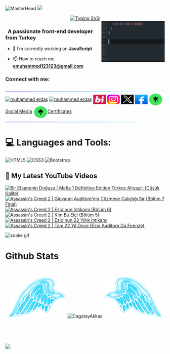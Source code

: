 ![MasterHead](https://github.com/muhammed123588/Muhammed123588/blob/main/Paragraf%20metniniz%20(1).gif?raw=true)
![](https://komarev.com/ghpvc/?username=muhammed123588&color=blue)
<div align="center">
 <a href="https://github.com/muhammed123588">
  <img src="https://readme-typing-svg.demolab.com?font=Fira+Code&size=28&duration=3000&pause=500&center=true&vCenter=true&width=435&lines=%e2%9c%a8+Muhammed+Erdaş+%e2%9c%a8;%f0%9f%93%9a+Frontend+Developer+%f0%9f%92%bb;Welcome+To+My+Profile+%f0%9f%91%80" alt="Typing SVG" />
 </a>
</div>

<img src="https://github.com/muhammed123588/Muhammed123588/blob/main/img/featurette-bigger.gif?raw=true" alt="Coding" width=200 height=130 align="right">


<h3 align="left">&nbsp; A passionate front-end developer from Turkey</h3>

- 🔭 I’m currently working on **JavaScript**

- 📫 How to reach me **emuhammed123123@gmail.com**


<h3 align="left">Connect with me:</h3>
<p align="left">
  <a href="https://github.com/404"><img src="https://github.com/muhammed123588/Muhammed123588/blob/main/img/aaa115834477-dbab4500-a447-11eb-908a-139a6edaec5c.gif?raw=true"></a>
<a href="https://www.linkedin.com/in/muhammed-erda%C5%9F-9b329a297/" target="_blank"><img align="center"src="https://raw.githubusercontent.com/rahuldkjain/github-profile-readme-generator/master/src/images/icons/Social/linked-in-alt.svg" alt="muhammed erdaş" height="30" width="40" /></a>
<a href="https://youtube.com/@gameacumen/?sub_confirmation=1" target="_blank"><img align="center" src="https://raw.githubusercontent.com/rahuldkjain/github-profile-readme-generator/master/src/images/icons/Social/youtube.svg" alt="muhammed erdaş" height="30" width="40" /></a>
<a href="https://bionluk.com/bimami1234" target="_blank"><img align="center" src="https://raw.githubusercontent.com/muhammed123588/Muhammed123588/16682b4b7736e1525508d649b9df5aa43d3c2774/img/indir%20(1).svg" alt="muhammed erdaş" height="30" width="40" /></a>
 <a href="https://www.instagram.com/muhammederdass/" target="_blank"><img align="center" src="https://raw.githubusercontent.com/muhammed123588/Muhammed123588/26e7441666f6aced512752239a545b22ea117fba/img/agram-logo-2022-svg-removebg-preview.svg" alt="muhammed erdaş" height="30" width="40" /></a>
<a href="https://twitter.com/MuhammedErdass" target="_blank"><img align="center" src="https://raw.githubusercontent.com/muhammed123588/Muhammed123588/3652a6a1acfe0645bb3fdb73bfaa27264d7b6dc3/img/ads196177z-tasar196177m.svg" alt="muhammed erdaş" height="30" width="40" /></a>
<a href="https://www.facebook.com/gameacumenn?locale=tr_TR" target="_blank"><img align="center" src="https://raw.githubusercontent.com/muhammed123588/Muhammed123588/45b4c61dc1367b5c6307b830b8a95f2702bcd791/img/b029bd80-381a-4869-854f-bac6f359c5c9.svg" alt="muhammed erdaş" height="30" width="40" /></a>
 <a href="https://linktr.ee/muhammederdas" target="_blank"><img align="center" src="https://github.com/muhammed123588/Muhammed123588/blob/main/img/0d4e9331c3b8346858e1e5c4f77e9dfd92dccf8c38db0b280dba00076e5d5dc0_200.jpg?raw=true" height="40" width="45" />Social Media</a>
  <a href="https://linktr.ee/muhammederdasmycertificates" target="_blank"><img align="center" src="https://github.com/muhammed123588/Muhammed123588/blob/main/img/0d4e9331c3b8346858e1e5c4f77e9dfd92dccf8c38db0b280dba00076e5d5dc0_200.jpg?raw=true" height="40" width="45" />Certificates</a>
<a href="https://github.com/404"><img src="https://github.com/muhammed123588/Muhammed123588/blob/main/img/aaa115834477-dbab4500-a447-11eb-908a-139a6edaec5c.gif?raw=true"></a>
</p>
     

<!--
<details>
  <summary>:zap: GitHub Stats</summary> 
-->
# 💻 Languages and Tools:
![HTML5](https://img.shields.io/badge/html5-%23E34F26.svg?style=for-the-badge&logo=html5&logoColor=white)
![CSS3](https://img.shields.io/badge/css3-%231572B6.svg?style=for-the-badge&logo=css3&logoColor=white)
![Bootstrap](https://img.shields.io/badge/bootstrap-%23563D7C.svg?style=for-the-badge&logo=bootstrap&logoColor=white)

  <summary><h2>📸 My Latest YouTube Videos</h2></summary>

<!-- BEGIN YOUTUBE-CARDS -->
[![Bir Efsanenin Doğuşu | Mafia 1 Definitive Edition Türkçe Altyazılı (Düşük Kalite)](https://ytcards.demolab.com/?id=HBPSyp8-eg8&title=Bir+Efsanenin+Do%C4%9Fu%C5%9Fu+%7C+Mafia+1+Definitive+Edition+T%C3%BCrk%C3%A7e+Altyaz%C4%B1l%C4%B1+%28D%C3%BC%C5%9F%C3%BCk+Kalite%29&lang=en&timestamp=1708605444&background_color=%230d1117&title_color=%23ffffff&stats_color=%23dedede&max_title_lines=1&width=250&border_radius=5 "Bir Efsanenin Doğuşu | Mafia 1 Definitive Edition Türkçe Altyazılı (Düşük Kalite)")](https://www.youtube.com/watch?v=HBPSyp8-eg8)
[![Assassin's Creed 2 | Giovanni Auditore'nin Çözmeye Çalıştığı Sır (Bölüm 7 Final)](https://ytcards.demolab.com/?id=hj0IK9mNElg&title=Assassin%27s+Creed+2+%7C+Giovanni+Auditore%27nin+%C3%87%C3%B6zmeye+%C3%87al%C4%B1%C5%9Ft%C4%B1%C4%9F%C4%B1+S%C4%B1r+%28B%C3%B6l%C3%BCm+7+Final%29&lang=en&timestamp=1706987794&background_color=%230d1117&title_color=%23ffffff&stats_color=%23dedede&max_title_lines=1&width=250&border_radius=5 "Assassin's Creed 2 | Giovanni Auditore'nin Çözmeye Çalıştığı Sır (Bölüm 7 Final)")](https://www.youtube.com/watch?v=hj0IK9mNElg)
[![Assassin's Creed 2 | Ezio'nun İntikamı (Bölüm 6)](https://ytcards.demolab.com/?id=6EOr32FkiJc&title=Assassin%27s+Creed+2+%7C+Ezio%27nun+%C4%B0ntikam%C4%B1+%28B%C3%B6l%C3%BCm+6%29&lang=en&timestamp=1706678100&background_color=%230d1117&title_color=%23ffffff&stats_color=%23dedede&max_title_lines=1&width=250&border_radius=5 "Assassin's Creed 2 | Ezio'nun İntikamı (Bölüm 6)")](https://www.youtube.com/watch?v=6EOr32FkiJc)
[![Assassin's Creed 2 | Kim Bu Elçi (Bölüm 5)](https://ytcards.demolab.com/?id=dPhqH6FcgyQ&title=Assassin%27s+Creed+2+%7C+Kim+Bu+El%C3%A7i+%28B%C3%B6l%C3%BCm+5%29&lang=en&timestamp=1706677217&background_color=%230d1117&title_color=%23ffffff&stats_color=%23dedede&max_title_lines=1&width=250&border_radius=5 "Assassin's Creed 2 | Kim Bu Elçi (Bölüm 5)")](https://www.youtube.com/watch?v=dPhqH6FcgyQ)
[![Assassin's Creed 2 | Ezio'nun 22 Yıllık İntikamı](https://ytcards.demolab.com/?id=IqoZrSGpFfo&title=Assassin%27s+Creed+2+%7C+Ezio%27nun+22+Y%C4%B1ll%C4%B1k+%C4%B0ntikam%C4%B1&lang=en&timestamp=1706662336&background_color=%230d1117&title_color=%23ffffff&stats_color=%23dedede&max_title_lines=1&width=250&border_radius=5 "Assassin's Creed 2 | Ezio'nun 22 Yıllık İntikamı")](https://www.youtube.com/watch?v=IqoZrSGpFfo)
[![Assassin's Creed 2 | Tam 22 Yıl Önce (Ezio Auditore Da Firenze)](https://ytcards.demolab.com/?id=C7LkxIqKQeM&title=Assassin%27s+Creed+2+%7C+Tam+22+Y%C4%B1l+%C3%96nce+%28Ezio+Auditore+Da+Firenze%29&lang=en&timestamp=1706620518&background_color=%230d1117&title_color=%23ffffff&stats_color=%23dedede&max_title_lines=1&width=250&border_radius=5 "Assassin's Creed 2 | Tam 22 Yıl Önce (Ezio Auditore Da Firenze)")](https://www.youtube.com/watch?v=C7LkxIqKQeM)
<!-- END YOUTUBE-CARDS -->




![snake gif](https://raw.githubusercontent.com/muhammed123588/Muhammed123588/6f1c31cd77df6ae60b5bbf64aa0d3c4f0b483d5f/github-contribution-grid-snake-dark.svg)


# Github Stats

 <br />
 
  <p align="center">
  <a>
    <img heigth="160" width="182" src="https://github.com/muhammed123588/Muhammed123588/blob/main/img/Bird%20Wing%20Bottom%20Left.png">
      <img align="center" src="https://github-readme-stats.vercel.app/api?username=muhammed123588&theme=material-palenight&hide_border=false&include_all_commits=false&count_private=false" alt="CagatayAkkas" />
    <img heigth="160" width="182" src="https://github.com/muhammed123588/Muhammed123588/blob/main/img/Bird%20Wing%20Bottom%20Right.png">
  </a>
</p>

  
<br />


 

 
 <br />
 
 
 
  
  
 <!--
 [![Top Langs](https://github-readme-stats.vercel.app/api/top-langs/?username=CagatayAkkas&layout=compact&langs_count=25&title_color=0000ee&text_color=ffffff&bg_color=000000&hide_border=true)](https://github.com/CagatayAkkas/github-readme-stats)
-->


<br />

![](https://github-profile-trophy.vercel.app/?username=muhammed123588&theme=dracula&no-frame=false&no-bg=false&margin-w=4)


<br />


<br />


<!--
</details>
-->

<!--
<details>
   <summary>:zap: Languages and Tools</summary>
 -->
